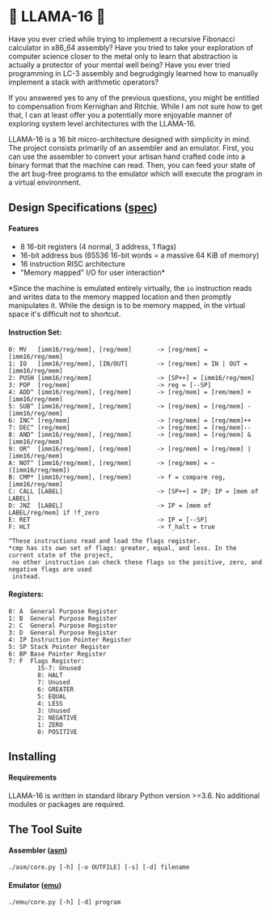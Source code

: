 # 🦙 LLAMA-16 🦙

Have you ever cried while trying to implement a recursive Fibonacci calculator in x86_64 assembly? Have you tried to take your exploration of computer science closer to the metal only to learn that abstraction is actually a protector of your mental well being? Have you ever tried programming in LC-3 assembly and begrudgingly learned how to manually implement a stack with arithmetic operators?

If you answered yes to any of the previous questions, you might be entitled to compensation from Kernighan and Ritchie. While I am not sure how to get that, I can at least offer you a potentially more enjoyable manner of exploring system level architectures with the LLAMA-16.

LLAMA-16 is a 16 bit micro-architecture designed with simplicity in mind. The project consists primarily of an assembler and an emulator. First, you can use the assembler to convert your artisan hand crafted code into a binary format that the machine can read. Then, you can feed your state of the art bug-free programs to the emulator which will execute the program in a virtual environment.

## Design Specifications ([spec](./SPEC.txt))
#### Features
* 8 16-bit registers (4 normal, 3 address, 1 flags)
* 16-bit address bus (65536 16-bit words = a massive 64 KiB of memory)
* 16 instruction RISC architecture
* "Memory mapped" I/O for user interaction*

\*Since the machine is emulated entirely virtually, the `io` instruction reads and writes data to the memory mapped location and then promptly manipulates it. While the design is to be memory mapped, in the virtual space it's difficult not to shortcut.

#### Instruction Set:

```
0: MV   [imm16/reg/mem], [reg/mem]       -> [reg/mem] = [imm16/reg/mem]
1: IO   [imm16/reg/mem], [IN/OUT]        -> [reg/mem] = IN | OUT = [imm16/reg/mem]
2: PUSH [imm16/reg/mem]                  -> [SP++] = [imm16/reg/mem]
3: POP  [reg/mem]                        -> reg = [--SP]
4: ADD^ [imm16/reg/mem], [reg/mem]       -> [reg/mem] = [rem/mem] + [imm16/reg/mem]
5: SUB^ [imm16/reg/mem], [reg/mem]       -> [reg/mem] = [reg/mem] - [imm16/reg/mem]
6: INC^ [reg/mem]                        -> [reg/mem] = [reg/mem]++
7: DEC^ [reg/mem]                        -> [reg/mem] = [reg/mem]--
8: AND^ [imm16/reg/mem], [reg/mem]       -> [reg/mem] = [reg/mem] & [imm16/reg/mem]
9: OR^  [imm16/reg/mem], [reg/mem]       -> [reg/mem] = [reg/mem] | [imm16/reg/mem]
A: NOT^ [imm16/reg/mem], [reg/mem]       -> [reg/mem] = ~([imm16/reg/mem])
B: CMP* [imm16/reg/mem], [reg/mem]       -> f = compare reg, [imm16/reg/mem]
C: CALL [LABEL]                          -> [SP++] = IP; IP = [mem of LABEL]
D: JNZ  [LABEL]                          -> IP = [mem of LABEL/reg/mem] if !f_zero
E: RET                                   -> IP = [--SP]
F: HLT                                   -> f_halt = true

^These instructions read and load the flags register.
*cmp has its own set of flags: greater, equal, and less. In the current state of the project,
 no other instruction can check these flags so the positive, zero, and negative flags are used
 instead.
```
#### Registers:
```
0: A  General Purpose Register
1: B  General Purpose Register
2: C  General Purpose Register
3: D  General Purpose Register
4: IP Instruction Pointer Register
5: SP Stack Pointer Register
6: BP Base Pointer Register
7: F  Flags Register:
        15-7: Unused
        8: HALT
        7: Unused
        6: GREATER
        5: EQUAL
        4: LESS
        3: Unused
        2: NEGATIVE
        1: ZERO
        0: POSITIVE
```

## Installing
#### Requirements
LLAMA-16 is written in standard library Python version >=3.6. No additional modules or packages are required.
## The Tool Suite
#### Assembler ([asm](./docs/assembler.md))
`./asm/core.py [-h] [-o OUTFILE] [-s] [-d] filename`

#### Emulator ([emu](./docs/emulator.md))
`./emu/core.py [-h] [-d] program`
